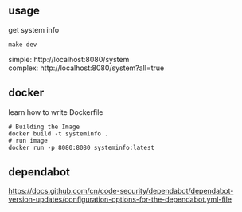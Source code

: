 ## usage
get system info
```shell
make dev
```
simple: http://localhost:8080/system  
complex: http://localhost:8080/system?all=true  

## docker
learn how to write Dockerfile
```shell
# Building the Image
docker build -t systeminfo .
# run image
docker run -p 8080:8080 systeminfo:latest
```

## dependabot

https://docs.github.com/cn/code-security/dependabot/dependabot-version-updates/configuration-options-for-the-dependabot.yml-file
